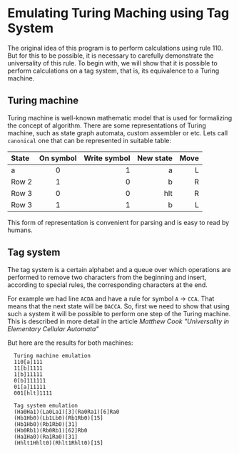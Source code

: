 # Emulating Turing Maching using Tag System

The original idea of ​​this program is to perform calculations using rule 110. But for this to be possible, it is necessary to carefully demonstrate the universality of this rule. To begin with, we will show that it is possible to perform calculations on a tag system, that is, its equivalence to a Turing machine.

## Turing machine
Turing machine is well-known mathematic model that is used for formalizing the
concept of algorithm.
There are some representations of Turing machine, such as state graph automata,
custom assembler or etc. Lets call `canonical` one that can be represented in suitable table:

| State         | On symbol       | Write symbol  | New state | Move
|:------------- |:---------------:| -------------:|-------------:|-------------:|
| a             | 0               | 1             | a            | L            |
| Row 2         | 1               | 0             | b            | R            |
| Row 3         | 0               | 0             | hlt          | R            |
| Row 3         | 1               | 1             | b            | L            |

This form of representation is convenient for parsing and is easy to read by humans.

## Tag system

The tag system is a certain alphabet and a queue over which operations are performed to remove two characters from the beginning and insert, according to special rules, the corresponding characters at the end.

For example we had line ``ACDA`` and have a rule for symbol `A` -> `CCA`. That means that the next state will be ``DACCA``.
So, first we need to show that using such a system it will be possible to perform one step of the Turing machine. This is described in more detail in the article *Matthew Cook "Universality in Elementary Cellular Automata"*

But here are the results for both machines:
```
  Turing machine emulation
  110[a]111
  11[b]1111
  1[b]11111
  0[b]111111
  01[a]11111
  001[hlt]1111

  Tag system emulation
  (Ha0Ha1)(La0La1)[3](Ra0Ra1)[6]Ra0
  (Hb1Hb0)(Lb1Lb0)(Rb1Rb0)[15]
  (Hb1Hb0)(Rb1Rb0)[31]
  (Hb0Rb1)(Rb0Rb1)[62]Rb0
  (Ha1Ha0)(Ra1Ra0)[31]
  (Hhlt1Hhlt0)(Rhlt1Rhlt0)[15]
```